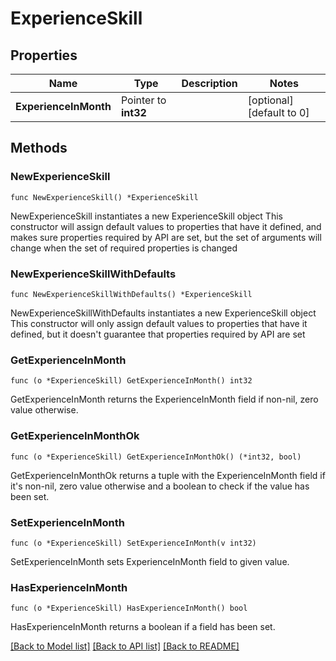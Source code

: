 # ExperienceSkill

## Properties

Name | Type | Description | Notes
------------ | ------------- | ------------- | -------------
**ExperienceInMonth** | Pointer to **int32** |  | [optional] [default to 0]

## Methods

### NewExperienceSkill

`func NewExperienceSkill() *ExperienceSkill`

NewExperienceSkill instantiates a new ExperienceSkill object
This constructor will assign default values to properties that have it defined,
and makes sure properties required by API are set, but the set of arguments
will change when the set of required properties is changed

### NewExperienceSkillWithDefaults

`func NewExperienceSkillWithDefaults() *ExperienceSkill`

NewExperienceSkillWithDefaults instantiates a new ExperienceSkill object
This constructor will only assign default values to properties that have it defined,
but it doesn't guarantee that properties required by API are set

### GetExperienceInMonth

`func (o *ExperienceSkill) GetExperienceInMonth() int32`

GetExperienceInMonth returns the ExperienceInMonth field if non-nil, zero value otherwise.

### GetExperienceInMonthOk

`func (o *ExperienceSkill) GetExperienceInMonthOk() (*int32, bool)`

GetExperienceInMonthOk returns a tuple with the ExperienceInMonth field if it's non-nil, zero value otherwise
and a boolean to check if the value has been set.

### SetExperienceInMonth

`func (o *ExperienceSkill) SetExperienceInMonth(v int32)`

SetExperienceInMonth sets ExperienceInMonth field to given value.

### HasExperienceInMonth

`func (o *ExperienceSkill) HasExperienceInMonth() bool`

HasExperienceInMonth returns a boolean if a field has been set.


[[Back to Model list]](../README.md#documentation-for-models) [[Back to API list]](../README.md#documentation-for-api-endpoints) [[Back to README]](../README.md)


